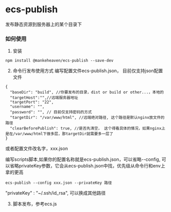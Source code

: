 # ecs-publish
发布静态资源到服务器上的某个目录下

### 如何使用

1. 安装
```
npm install @mankeheaven/ecs-publish --save-dev
```

2. 命令行发布使用方式
编写配置文件ecs-publish.json， 目前仅支持json配置文件
```
{
  "baseDir": "build", //你要发布的目录，dist or build or other...，本地的
  "targetHost":"",//远端服务器地址
  "targetPort": "22",
  "username": "",
  "password": "", // 目前仅支持密码的方式
  "targetDir": "/var/www/html", //远端绝对路径, 这个路径是默认nginx放文件的路径
  "clearBeforePublish": true, //是否先清空， 这个得看具体的情况，如果nginx上是在/var/www/html下做多层，那targetDir就需要多一层了
}
```
或者配置文件改名字，xxx.json

编写scripts脚本,如果你的配置名称就是ecs-publish.json，可以省略--config, 可以省略privateKey参数，它会从ecs-publish.json中找，优先级从命令行和env上拿的更高

```
ecs-publish --config xxx.json --privateKey 路径
```

"privateKey" : "~/.ssh/id_rsa", 可以换成其他路径

3. 脚本发布，参考ecs.js

